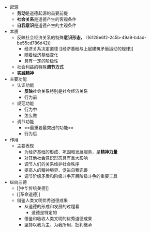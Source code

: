 - 起源
	- **劳动**是道德起源的首要前提
	- **社会关系**是道德产生的客观条件
	- **自我意识**是道德产生的主观条件
- 本质
	- 反映社会经济关系的特殊**意识形态**， ((6128e6f2-2c5b-49a9-b4ad-be55cd786d42))
		- 经济关系决定道德 [[经济基础与上层建筑矛盾运动的规律]]
		- 随着经济基础变化
		- 具有一定的阶级性
	- 社会利益的特殊**调节方式**
	- **实践精神**
- 主要功能
	- 认识功能
		- **反映**社会关系特别是社会经济关系
		- 行为前
	- 规范功能
		- 行为中
		- 怎么做
	- 调节功能
		- ==最重要最突出的功能==
		- 行为后
- 作用
	- 主要表现
		- 为经济基础的形成、巩固和发展服务，是**精神力量**
		- 对其他社会意识形态具有重大影响
		- 调节人们的关系维护社会秩序
		- 提高人的精神境界、促进自我完善
		- 调节阶级矛盾和阶级斗争开展阶级斗争的重要工具
- 纵向三德
	- [[中华传统美德]]
	- [[革命道德]]
	- 借鉴人类文明优秀道德成果
		- 从道德的形成和发展的过程看
			- 道德是特定的
		- 借鉴和吸收人类文明的优秀道德成果
		- 坚持以我为主、为我所用，批判继承
